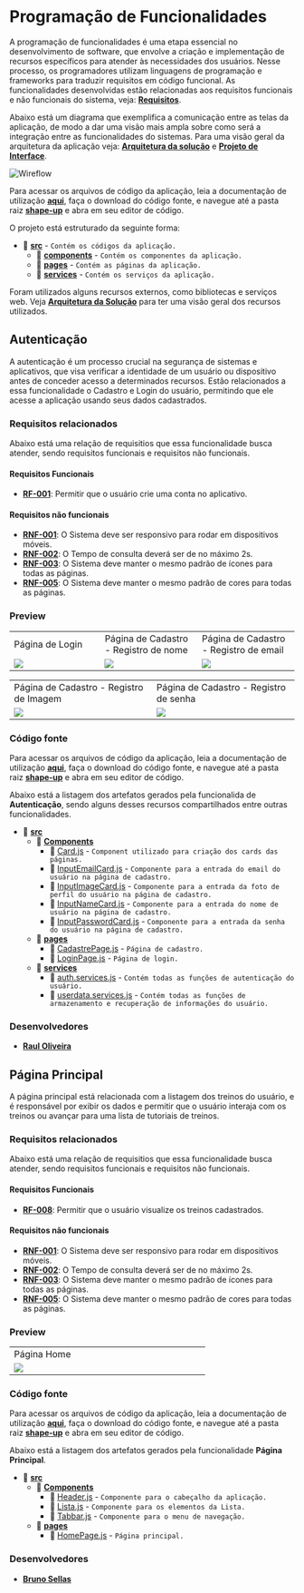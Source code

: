 # Programação de Funcionalidades

A programação de funcionalidades é uma etapa essencial no desenvolvimento de software, que envolve a criação e implementação de recursos específicos para atender às necessidades dos usuários. Nesse processo, os programadores utilizam linguagens de programação e frameworks para traduzir requisitos em código funcional. As funcionalidades desenvolvidas estão relacionadas aos requisitos funcionais e não funcionais do sistema,
veja: **[Requisitos](https://github.com/ICEI-PUC-Minas-PMV-ADS/pmv-ads-2023-1-e3-proj-mov-t1-shape-up/blob/main/docs/02-Especifica%C3%A7%C3%A3o%20do%20Projeto.md#requisitos)**.

Abaixo está um diagrama que exemplifica a comunicação entre as telas da aplicação, de modo a dar uma visão mais ampla sobre como será a integração entre as funcionalidades do sistemas. Para uma visão geral da arquitetura da aplicação veja: **[Arquitetura da solução](https://github.com/ICEI-PUC-Minas-PMV-ADS/pmv-ads-2023-1-e3-proj-mov-t1-shape-up/blob/main/docs/05-Arquitetura%20da%20Solu%C3%A7%C3%A3o.md)** e **[Projeto de Interface](https://github.com/ICEI-PUC-Minas-PMV-ADS/pmv-ads-2023-1-e3-proj-mov-t1-shape-up/blob/main/docs/04-Projeto%20de%20Interface.md#projeto-de-interface)**.

![Wireflow](https://github.com/ICEI-PUC-Minas-PMV-ADS/pmv-ads-2023-1-e3-proj-mov-t1-shape-up/assets/82043220/f1d67542-9c15-4e28-a268-2977119112f6)

Para acessar os arquivos de código da aplicação, leia a documentação de utilização **[aqui](https://github.com/ICEI-PUC-Minas-PMV-ADS/pmv-ads-2023-1-e3-proj-mov-t1-shape-up/tree/main/app)**, faça o download do código fonte, e navegue até a pasta raiz **[shape-up](https://github.com/ICEI-PUC-Minas-PMV-ADS/pmv-ads-2023-1-e3-proj-mov-t1-shape-up/tree/main/app/shape-up)** e abra em seu editor de código.

O projeto está estruturado da seguinte forma:

- 📁 **[src](https://github.com/ICEI-PUC-Minas-PMV-ADS/pmv-ads-2023-1-e3-proj-mov-t1-shape-up/tree/main/app/shape-up/src)** - `Contém os códigos da aplicação.`
  - 📁 **[components](https://github.com/ICEI-PUC-Minas-PMV-ADS/pmv-ads-2023-1-e3-proj-mov-t1-shape-up/tree/main/app/shape-up/src/Components)** - `Contém os componentes da aplicação.`
  - 📁 **[pages](https://github.com/ICEI-PUC-Minas-PMV-ADS/pmv-ads-2023-1-e3-proj-mov-t1-shape-up/tree/main/app/shape-up/src/pages)** - `Contém as páginas da aplicação.`
  - 📁 **[services](https://github.com/ICEI-PUC-Minas-PMV-ADS/pmv-ads-2023-1-e3-proj-mov-t1-shape-up/tree/main/app/shape-up/src/services)** - `Contém os serviços da aplicação.`

Foram utilizados alguns recursos externos, como bibliotecas e serviços web. Veja **[Arquitetura da Solução](https://github.com/ICEI-PUC-Minas-PMV-ADS/pmv-ads-2023-1-e3-proj-mov-t1-shape-up/blob/main/docs/05-Arquitetura%20da%20Solu%C3%A7%C3%A3o.md)** para ter uma visão geral dos recursos utilizados.

## Autenticação

A autenticação é um processo crucial na segurança de sistemas e aplicativos, que visa verificar a identidade de um usuário ou dispositivo antes de conceder acesso a determinados recursos. Estão relacionados a essa funcionalidade o Cadastro e Login do usuário, permitindo que ele acesse a aplicação usando seus dados cadastrados.

### Requisitos relacionados

Abaixo está uma relação de requisitios que essa funcionalidade busca atender, sendo requisitos funcionais e requisitos não funcionais.

#### Requisitos Funcionais
- **[RF-001](https://github.com/ICEI-PUC-Minas-PMV-ADS/pmv-ads-2023-1-e3-proj-mov-t1-shape-up/blob/main/docs/02-Especifica%C3%A7%C3%A3o%20do%20Projeto.md#requisitos-funcionais)**: Permitir que o usuário crie uma conta no aplicativo.
 
#### Requisitos não funcionais
- **[RNF-001](https://github.com/ICEI-PUC-Minas-PMV-ADS/pmv-ads-2023-1-e3-proj-mov-t1-shape-up/blob/main/docs/02-Especifica%C3%A7%C3%A3o%20do%20Projeto.md#requisitos-n%C3%A3o-funcionais)**: O Sistema deve ser responsivo para rodar em dispositivos móveis.
- **[RNF-002](https://github.com/ICEI-PUC-Minas-PMV-ADS/pmv-ads-2023-1-e3-proj-mov-t1-shape-up/blob/main/docs/02-Especifica%C3%A7%C3%A3o%20do%20Projeto.md#requisitos-n%C3%A3o-funcionais)**: O Tempo de consulta deverá ser de no máximo 2s.
- **[RNF-003](https://github.com/ICEI-PUC-Minas-PMV-ADS/pmv-ads-2023-1-e3-proj-mov-t1-shape-up/blob/main/docs/02-Especifica%C3%A7%C3%A3o%20do%20Projeto.md#requisitos-n%C3%A3o-funcionais)**: O Sistema deve manter o mesmo padrão de ícones para todas as páginas.
- **[RNF-005](https://github.com/ICEI-PUC-Minas-PMV-ADS/pmv-ads-2023-1-e3-proj-mov-t1-shape-up/blob/main/docs/02-Especifica%C3%A7%C3%A3o%20do%20Projeto.md#requisitos-n%C3%A3o-funcionais)**: O Sistema deve manter o mesmo padrão de cores para todas as páginas.

### Preview

<table>
  <tr>
    <td width='330'>Página de Login</td>
    <td width='330'>Página de Cadastro - Registro de nome</td>
    <td width='330'>Página de Cadastro - Registro de email</td>
  </tr>
  <tr>
    <td><img src='https://github.com/ICEI-PUC-Minas-PMV-ADS/pmv-ads-2023-1-e3-proj-mov-t1-shape-up/assets/82043220/60970e44-8df8-487f-a865-dcdea3fd3f01'/></td>
    <td><img src='https://github.com/ICEI-PUC-Minas-PMV-ADS/pmv-ads-2023-1-e3-proj-mov-t1-shape-up/assets/82043220/e51c4eb4-5f3f-4375-b03f-1e966d1c5c1c'/></td>
    <td><img src='https://github.com/ICEI-PUC-Minas-PMV-ADS/pmv-ads-2023-1-e3-proj-mov-t1-shape-up/assets/82043220/808bb997-6fc9-4510-825c-24aecfce2f2f'/></td>
  </tr>
</table>


<table>
  <tr>
    <td width='330'>Página de Cadastro - Registro de Imagem</td>
    <td width='330'>Página de Cadastro - Registro de senha</td>
  </tr>
  <tr>
    <td><img src='https://github.com/ICEI-PUC-Minas-PMV-ADS/pmv-ads-2023-1-e3-proj-mov-t1-shape-up/assets/82043220/6ae60cdc-c0be-45f3-80c7-5732c8a607f7'/></td>
    <td><img src='https://github.com/ICEI-PUC-Minas-PMV-ADS/pmv-ads-2023-1-e3-proj-mov-t1-shape-up/assets/82043220/fdbee7ae-0b55-4604-9f70-37a8c1b58780'/></td>
  </tr>
</table>

### Código fonte

Para acessar os arquivos de código da aplicação, leia a documentação de utilização **[aqui](https://github.com/ICEI-PUC-Minas-PMV-ADS/pmv-ads-2023-1-e3-proj-mov-t1-shape-up/tree/main/app)**, faça o download do código fonte, e navegue até a pasta raiz **[shape-up](https://github.com/ICEI-PUC-Minas-PMV-ADS/pmv-ads-2023-1-e3-proj-mov-t1-shape-up/tree/main/app/shape-up)** e abra em seu editor de código.

Abaixo está a listagem dos artefatos gerados pela funcionalida de **Autenticação**, sendo alguns desses recursos compartilhados entre outras funcionalidades.

- 📁 **[src](https://github.com/ICEI-PUC-Minas-PMV-ADS/pmv-ads-2023-1-e3-proj-mov-t1-shape-up/tree/main/app/shape-up/src)**
  - 📁 **[Components](https://github.com/ICEI-PUC-Minas-PMV-ADS/pmv-ads-2023-1-e3-proj-mov-t1-shape-up/tree/main/app/shape-up/src/Components)**
    - 📄 [Card.js](https://github.com/ICEI-PUC-Minas-PMV-ADS/pmv-ads-2023-1-e3-proj-mov-t1-shape-up/blob/main/app/shape-up/src/Components/Card.js) - `Component utilizado para criação dos cards das páginas.`
    - 📄 [InputEmailCard.js](https://github.com/ICEI-PUC-Minas-PMV-ADS/pmv-ads-2023-1-e3-proj-mov-t1-shape-up/blob/main/app/shape-up/src/Components/InputEmailCard.js) - `Componente para a entrada do email do usuário na página de cadastro.`
    - 📄 [InputImageCard.js](https://github.com/ICEI-PUC-Minas-PMV-ADS/pmv-ads-2023-1-e3-proj-mov-t1-shape-up/blob/main/app/shape-up/src/Components/InputImageCard.js) - `Componente para a entrada da foto de perfil do usuário na página de cadastro.`
    - 📄 [InputNameCard.js](https://github.com/ICEI-PUC-Minas-PMV-ADS/pmv-ads-2023-1-e3-proj-mov-t1-shape-up/blob/main/app/shape-up/src/Components/InputNameCard.js) - `Componente para a entrada do nome de usuário na página de cadastro.`
    - 📄 [InputPasswordCard.js](https://github.com/ICEI-PUC-Minas-PMV-ADS/pmv-ads-2023-1-e3-proj-mov-t1-shape-up/blob/main/app/shape-up/src/Components/InputPasswordCard.js) - `Componente para a entrada da senha do usuário na página de cadastro.`
  - 📁 **[pages](https://github.com/ICEI-PUC-Minas-PMV-ADS/pmv-ads-2023-1-e3-proj-mov-t1-shape-up/tree/main/app/shape-up/src/pages)**
    - 📄 [CadastrePage.js](https://github.com/ICEI-PUC-Minas-PMV-ADS/pmv-ads-2023-1-e3-proj-mov-t1-shape-up/blob/main/app/shape-up/src/pages/CadastrePage.js) - `Página de cadastro.`
    - 📄 [LoginPage.js](https://github.com/ICEI-PUC-Minas-PMV-ADS/pmv-ads-2023-1-e3-proj-mov-t1-shape-up/blob/main/app/shape-up/src/pages/LoginPage.js) - `Página de login.`
  - 📁 **[services](https://github.com/ICEI-PUC-Minas-PMV-ADS/pmv-ads-2023-1-e3-proj-mov-t1-shape-up/tree/main/app/shape-up/src/services)**
    - 📄 [auth.services.js](https://github.com/ICEI-PUC-Minas-PMV-ADS/pmv-ads-2023-1-e3-proj-mov-t1-shape-up/blob/main/app/shape-up/src/services/auth.services.js) - `Contém todas as funções de autenticação do usuário.`
    - 📄 [userdata.services.js](https://github.com/ICEI-PUC-Minas-PMV-ADS/pmv-ads-2023-1-e3-proj-mov-t1-shape-up/blob/main/app/shape-up/src/services/userdata.services.js) - `Contém todas as funções de armazenamento e recuperação de informações do usuário.`


### Desenvolvedores

- **[Raul Oliveira](https://github.com/RaulShinaede)**


## Página Principal

A página principal está relacionada com a listagem dos treinos do usuário, e é responsável por exibir os dados e permitir que o usuário interaja com os treinos ou avançar para uma lista de tutoriais de treinos.

### Requisitos relacionados

Abaixo está uma relação de requisitios que essa funcionalidade busca atender, sendo requisitos funcionais e requisitos não funcionais.

#### Requisitos Funcionais
- **[RF-008](https://github.com/ICEI-PUC-Minas-PMV-ADS/pmv-ads-2023-1-e3-proj-mov-t1-shape-up/blob/main/docs/02-Especifica%C3%A7%C3%A3o%20do%20Projeto.md#requisitos-funcionais)**: Permitir que o usuário visualize os treinos cadastrados.
 
#### Requisitos não funcionais
- **[RNF-001](https://github.com/ICEI-PUC-Minas-PMV-ADS/pmv-ads-2023-1-e3-proj-mov-t1-shape-up/blob/main/docs/02-Especifica%C3%A7%C3%A3o%20do%20Projeto.md#requisitos-n%C3%A3o-funcionais)**: O Sistema deve ser responsivo para rodar em dispositivos móveis.
- **[RNF-002](https://github.com/ICEI-PUC-Minas-PMV-ADS/pmv-ads-2023-1-e3-proj-mov-t1-shape-up/blob/main/docs/02-Especifica%C3%A7%C3%A3o%20do%20Projeto.md#requisitos-n%C3%A3o-funcionais)**: O Tempo de consulta deverá ser de no máximo 2s.
- **[RNF-003](https://github.com/ICEI-PUC-Minas-PMV-ADS/pmv-ads-2023-1-e3-proj-mov-t1-shape-up/blob/main/docs/02-Especifica%C3%A7%C3%A3o%20do%20Projeto.md#requisitos-n%C3%A3o-funcionais)**: O Sistema deve manter o mesmo padrão de ícones para todas as páginas.
- **[RNF-005](https://github.com/ICEI-PUC-Minas-PMV-ADS/pmv-ads-2023-1-e3-proj-mov-t1-shape-up/blob/main/docs/02-Especifica%C3%A7%C3%A3o%20do%20Projeto.md#requisitos-n%C3%A3o-funcionais)**: O Sistema deve manter o mesmo padrão de cores para todas as páginas.

### Preview

<table>
  <tr>
    <td width='330'>Página Home</td>
  </tr>
  <tr>
    <td><img src='https://user-images.githubusercontent.com/102563767/236699882-9fe2ad5f-addf-4956-b740-2d77bae8cd31.png'/></td>
  </tr>
</table>

### Código fonte

Para acessar os arquivos de código da aplicação, leia a documentação de utilização **[aqui](https://github.com/ICEI-PUC-Minas-PMV-ADS/pmv-ads-2023-1-e3-proj-mov-t1-shape-up/tree/main/app)**, faça o download do código fonte, e navegue até a pasta raiz **[shape-up](https://github.com/ICEI-PUC-Minas-PMV-ADS/pmv-ads-2023-1-e3-proj-mov-t1-shape-up/tree/main/app/shape-up)** e abra em seu editor de código.

Abaixo está a listagem dos artefatos gerados pela funcionalidade **Página Principal**.

- 📁 **[src](https://github.com/ICEI-PUC-Minas-PMV-ADS/pmv-ads-2023-1-e3-proj-mov-t1-shape-up/tree/main/app/shape-up/src)**
  - 📁 **[Components](https://github.com/ICEI-PUC-Minas-PMV-ADS/pmv-ads-2023-1-e3-proj-mov-t1-shape-up/tree/main/app/shape-up/src/Components)**
    - 📄 [Header.js](https://github.com/ICEI-PUC-Minas-PMV-ADS/pmv-ads-2023-1-e3-proj-mov-t1-shape-up/blob/main/app/shape-up/src/Components/Header.js) - `Componente para o cabeçalho da aplicação.`
    - 📄 [Lista.js](https://github.com/ICEI-PUC-Minas-PMV-ADS/pmv-ads-2023-1-e3-proj-mov-t1-shape-up/blob/main/app/shape-up/src/Components/Lista.js) - `Componente para os elementos da Lista.`
    - 📄 [Tabbar.js](https://github.com/ICEI-PUC-Minas-PMV-ADS/pmv-ads-2023-1-e3-proj-mov-t1-shape-up/blob/main/app/shape-up/src/Components/Tabbar.js) - `Componente para o menu de navegação.`
  - 📁 **[pages](https://github.com/ICEI-PUC-Minas-PMV-ADS/pmv-ads-2023-1-e3-proj-mov-t1-shape-up/tree/main/app/shape-up/src/pages)**
    - 📄 [HomePage.js](https://github.com/ICEI-PUC-Minas-PMV-ADS/pmv-ads-2023-1-e3-proj-mov-t1-shape-up/blob/main/app/shape-up/src/pages/HomePage.js) - `Página principal.`


### Desenvolvedores

- **[Bruno Sellas](https://github.com/brunosellas)**



